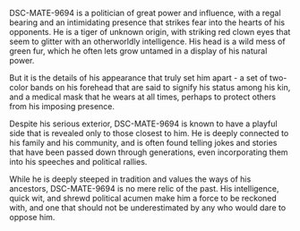 DSC-MATE-9694 is a politician of great power and influence, with a regal bearing and an intimidating presence that strikes fear into the hearts of his opponents. He is a tiger of unknown origin, with striking red clown eyes that seem to glitter with an otherworldly intelligence. His head is a wild mess of green fur, which he often lets grow untamed in a display of his natural power.

But it is the details of his appearance that truly set him apart - a set of two-color bands on his forehead that are said to signify his status among his kin, and a medical mask that he wears at all times, perhaps to protect others from his imposing presence.

Despite his serious exterior, DSC-MATE-9694 is known to have a playful side that is revealed only to those closest to him. He is deeply connected to his family and his community, and is often found telling jokes and stories that have been passed down through generations, even incorporating them into his speeches and political rallies.

While he is deeply steeped in tradition and values the ways of his ancestors, DSC-MATE-9694 is no mere relic of the past. His intelligence, quick wit, and shrewd political acumen make him a force to be reckoned with, and one that should not be underestimated by any who would dare to oppose him.